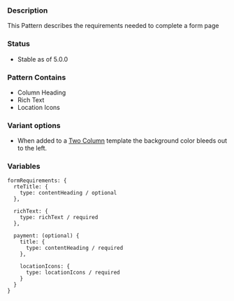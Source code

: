 ### Description
This Pattern describes the requirements needed to complete a form page

### Status
* Stable as of 5.0.0

### Pattern Contains
* Column Heading
* Rich Text
* Location Icons

### Variant options
* When added to a [Two Column](./?p=organisms-form-requirements-in-two-column) template the background color bleeds out to the left.

### Variables
~~~
formRequirements: {
  rteTitle: {
    type: contentHeading / optional
  },

  richText: {
    type: richText / required
  },

  payment: (optional) {
    title: {
      type: contentHeading / required
    },

    locationIcons: {
      type: locationIcons / required
    }
  }
}
~~~
